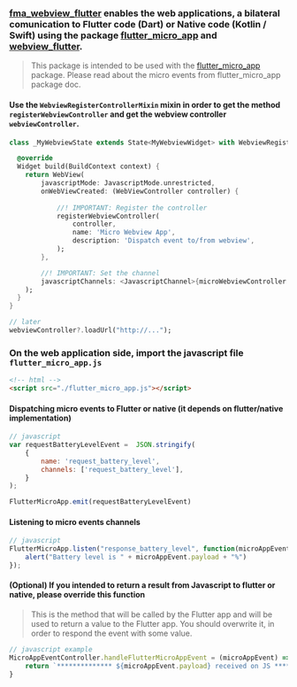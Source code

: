 ### [fma_webview_flutter](https://pub.dev/packages/fma_webview_flutter) enables the web applications, a bilateral comunication to Flutter code (Dart) or Native code (Kotlin / Swift) using the package [flutter_micro_app](https://pub.dev/packages/flutter_micro_app) and [webview_flutter](https://pub.dev/packages/webview_flutter).

>This package is intended to be used with the [flutter_micro_app](https://pub.dev/packages/flutter_micro_app) package. Please read about the micro events from flutter_micro_app package doc.
#### Use the `WebviewRegisterControllerMixin` mixin in order to get the method `registerWebviewController` and get the webview controller `webviewController`.

```dart
class _MyWebviewState extends State<MyWebviewWidget> with WebviewRegisterControllerMixin {

  @override
  Widget build(BuildContext context) {
    return WebView(  
        javascriptMode: JavascriptMode.unrestricted,
        onWebViewCreated: (WebViewController controller) {
            
            //! IMPORTANT: Register the controller
            registerWebviewController(
                controller,
                name: 'Micro Webview App',
                description: 'Dispatch event to/from webview',
            );
        },

        //! IMPORTANT: Set the channel
        javascriptChannels: <JavascriptChannel>{microWebviewController.channel},
    );
  }
}
```


```dart
// later
webviewController?.loadUrl("http://...");
```

### On the web application side, import the javascript file `flutter_micro_app.js`
```html
<!-- html -->
<script src="./flutter_micro_app.js"></script>
```

#### Dispatching micro events to Flutter or native (it depends on flutter/native implementation)
```javascript
// javascript
var requestBatteryLevelEvent =  JSON.stringify(
    {
        name: 'request_battery_level',
        channels: ['request_battery_level'],
    }
);

FlutterMicroApp.emit(requestBatteryLevelEvent)
```

#### Listening to micro events channels
```javascript
// javascript
FlutterMicroApp.listen("response_battery_level", function(microAppEvent) {
    alert("Battery level is " + microAppEvent.payload + "%")
});
```

#### (Optional) If you intended to return a result from Javascript to flutter or native, please override this function
>This is the method that will be called by the Flutter app
and will be used to return a value to the Flutter app.
You should overwrite it, in order to respond the event with some value.

```javascript
// javascript example
MicroAppEventController.handleFlutterMicroAppEvent = (microAppEvent) => {
    return `************** ${microAppEvent.payload} received on JS ***************`
}
```